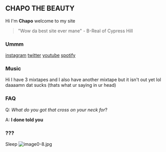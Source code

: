 ## CHAPO THE BEAUTY

Hi I'm **Chapo** welcome to my site

> "Wow da best site ever mane" - B-Real of Cypress Hill


### Ummm

[instagram](https://instagram.com/chapothebeauty "instagram")
[twitter](https://twitter.com/chapothebeauty "twitter")
[youtube](https://www.youtube.com/channel/UC7lng407qfPKmlQBQSOmatQ "youtube")
[spotify](https://open.spotify.com/artist/50IdS28e1U2130dN475nRE "spotify")



### Music

Hi I have 3 mixtapes and I also have another mixtape but it isn't out yet lol daaaamn dat sucks (thats what ur saying in ur head)

### FAQ

Q: _What do you got that cross on your neck for_?

A: **I done told you**




### ???

Sleep
![image0-8.jpg]({{site.baseurl}}/image0-8.jpg)

